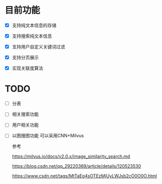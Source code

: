 # 目前功能

- [x] 支持纯文本信息的存储

- [x] 支持搜索纯文本信息

- [x] 支持用户自定义关键词过滤

- [x] 支持分页展示

- [x] 实现关联度算法





# TODO

- [ ] 分表

- [ ] 相关搜索功能

- [ ] 用户相关功能




- [ ] 
  以图搜图功能 可以采用CNN+Milvus


  参考

  https://milvus.io/docs/v2.0.x/image_similarity_search.md

  https://blog.csdn.net/qq_29220369/article/details/120523530 

  https://www.csdn.net/tags/MtTaEg4sOTEzMjUyLWJsb2cO0O0O.html
